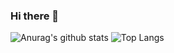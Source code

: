 ### Hi there 👋
![Anurag's github stats](https://github-readme-stats.vercel.app/api?username=thedemoncat&show_icons=true)
![Top Langs](https://github-readme-stats.vercel.app/api/top-langs/?username=thedemoncat&hide=TeX&layout=compact)

<!--
**TheDemonCat/TheDemonCat** is a ✨ _special_ ✨ repository because its `README.md` (this file) appears on your GitHub profile.

Here are some ideas to get you started:

- 🔭 I’m currently working on ...
- 🌱 I’m currently learning ...
- 👯 I’m looking to collaborate on ...
- 🤔 I’m looking for help with ...
- 💬 Ask me about ...
- 📫 How to reach me: ...
- 😄 Pronouns: ...
- ⚡ Fun fact: ...
-->
